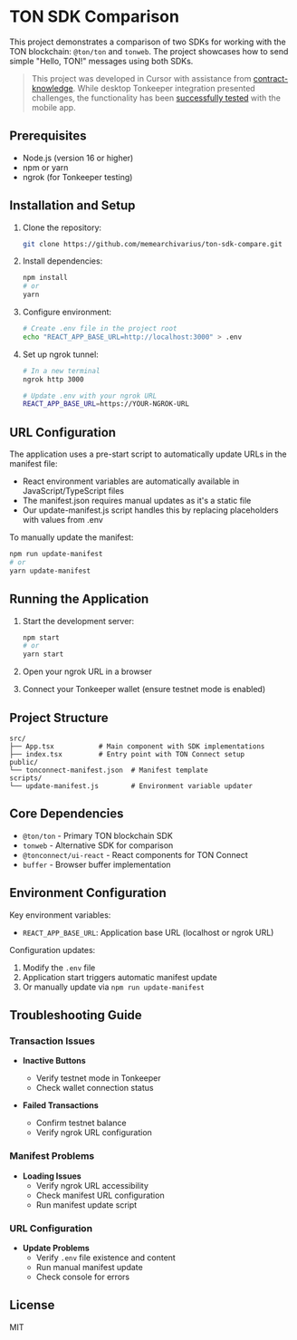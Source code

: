 # TON SDK Comparison

This project demonstrates a comparison of two SDKs for working with the TON blockchain: `@ton/ton` and `tonweb`. The project showcases how to send simple "Hello, TON!" messages using both SDKs.

> This project was developed in Cursor with assistance from [contract-knowledge](https://github.com/ton-ai-core/contract-knowledge). While desktop Tonkeeper integration presented challenges, the functionality has been [successfully tested](https://testnet.tonviewer.com/0QCOjZg8VxdEcolCiMYBJfztNzwg3yxYyoqAlVjLpJEhzK2G) with the mobile app.

## Prerequisites

- Node.js (version 16 or higher)
- npm or yarn
- ngrok (for Tonkeeper testing)

## Installation and Setup

1. Clone the repository:
   ```bash
   git clone https://github.com/memearchivarius/ton-sdk-compare.git
   ```

2. Install dependencies:
   ```bash
   npm install
   # or
   yarn
   ```

3. Configure environment:
   ```bash
   # Create .env file in the project root
   echo "REACT_APP_BASE_URL=http://localhost:3000" > .env
   ```

4. Set up ngrok tunnel:
   ```bash
   # In a new terminal
   ngrok http 3000
   
   # Update .env with your ngrok URL
   REACT_APP_BASE_URL=https://YOUR-NGROK-URL
   ```

## URL Configuration

The application uses a pre-start script to automatically update URLs in the manifest file:
- React environment variables are automatically available in JavaScript/TypeScript files
- The manifest.json requires manual updates as it's a static file
- Our update-manifest.js script handles this by replacing placeholders with values from .env

To manually update the manifest:
```bash
npm run update-manifest
# or
yarn update-manifest
```

## Running the Application

1. Start the development server:
   ```bash
   npm start
   # or
   yarn start
   ```

2. Open your ngrok URL in a browser
3. Connect your Tonkeeper wallet (ensure testnet mode is enabled)

## Project Structure

```
src/
├── App.tsx           # Main component with SDK implementations
├── index.tsx         # Entry point with TON Connect setup
public/
└── tonconnect-manifest.json  # Manifest template
scripts/
└── update-manifest.js        # Environment variable updater
```

## Core Dependencies

- `@ton/ton` - Primary TON blockchain SDK
- `tonweb` - Alternative SDK for comparison
- `@tonconnect/ui-react` - React components for TON Connect
- `buffer` - Browser buffer implementation

## Environment Configuration

Key environment variables:
- `REACT_APP_BASE_URL`: Application base URL (localhost or ngrok URL)

Configuration updates:
1. Modify the `.env` file
2. Application start triggers automatic manifest update
3. Or manually update via `npm run update-manifest`

## Troubleshooting Guide

### Transaction Issues
- **Inactive Buttons**
  - Verify testnet mode in Tonkeeper
  - Check wallet connection status

- **Failed Transactions**
  - Confirm testnet balance
  - Verify ngrok URL configuration

### Manifest Problems
- **Loading Issues**
  - Verify ngrok URL accessibility
  - Check manifest URL configuration
  - Run manifest update script

### URL Configuration
- **Update Problems**
  - Verify `.env` file existence and content
  - Run manual manifest update
  - Check console for errors

## License

MIT
